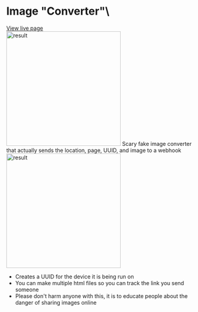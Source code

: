 # Image "Converter"\
[View live page](joedotmt.github.io/image-converter)\
<img src="https://i.imgur.com/hwsBAIp.png" alt="result" width="300"/>
Scary fake image converter that actually sends the location, page, UUID, and image to a webhook\
<img src="https://i.imgur.com/0GJQyfw.png" alt="result" width="300"/>

 - Creates a UUID for the device it is being run on
 - You can make multiple html files so you can track the link you send someone
 - Please don't harm anyone with this, it is to educate people about the danger of sharing images online
